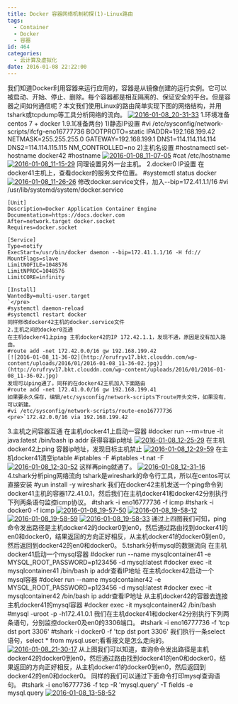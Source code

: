```yaml
---
title: Docker 容器网络机制初探(1)-Linux路由
tags:
  - Container
  - Docker
  - 容器
id: 464
categories:
  - 云计算及虚拟化
date: 2016-01-08 22:22:00
---
```


我们知道Docker利用容器来运行应用的，容器是从镜像创建的运行实例。它可以被启动、开始、停止、删除。每个容器都是相互隔离的、保证安全的平台。但是容器之间如何通信呢？本文我们使用Linux的路由简单实现下图的网络结构，并用tshark或tcpdump等工具分析网络的流向。
[![2016-01-08_20-31-33](http://orufryv17.bkt.clouddn.com/wp-content/uploads/2016/01/2016-01-08_20-31-33.jpg)](http://orufryv17.bkt.clouddn.com/wp-content/uploads/2016/01/2016-01-08_20-31-33.jpg)
1.环境准备 centos 7 + docker 1.9.1(准备两台)
1)静态IP设置
#vi /etc/sysconfig/network-scripts/ifcfg-eno16777736
BOOTPROTO=static
IPADDR=192.168.199.42
NETMASK=255.255.255.0
GATEWAY=192.168.199.1
DNS1=114.114.114.114
DNS2=114.114.115.115
NM_CONTROLLED=no
2)主机名设置
#hostnamectl set-hostname docker42
#hostname
[![2016-01-08_11-07-05](http://orufryv17.bkt.clouddn.com/wp-content/uploads/2016/01/2016-01-08_11-07-05.jpg)](http://orufryv17.bkt.clouddn.com/wp-content/uploads/2016/01/2016-01-08_11-07-05.jpg)
#cat /etc/hostname
[![2016-01-08_11-15-29](http://orufryv17.bkt.clouddn.com/wp-content/uploads/2016/01/2016-01-08_11-15-29.jpg)](http://orufryv17.bkt.clouddn.com/wp-content/uploads/2016/01/2016-01-08_11-15-29.jpg)
同理设置另外一台主机。
2.docker0 IP设置
在docker41主机上，查看docker的服务文件位置。
#systemctl status docker
[![2016-01-08_11-26-26](http://orufryv17.bkt.clouddn.com/wp-content/uploads/2016/01/2016-01-08_11-26-26.jpg)](http://orufryv17.bkt.clouddn.com/wp-content/uploads/2016/01/2016-01-08_11-26-26.jpg)
修改docker.service文件，加入--bip=172.41.1.1/16
#vi /usr/lib/systemd/system/docker.service

    [Unit]
    Description=Docker Application Container Engine
    Documentation=https://docs.docker.com
    After=network.target docker.socket
    Requires=docker.socket

    [Service]
    Type=notify
    ExecStart=/usr/bin/docker daemon --bip=172.41.1.1/16 -H fd:// 
    MountFlags=slave
    LimitNOFILE=1048576
    LimitNPROC=1048576
    LimitCORE=infinity

    [Install]
    WantedBy=multi-user.target
    `</pre>
    #systemctl daemon-reload
    #systemctl restart docker
    同样修改docker42主机的docker.service文件
    2.主机之间的docker0互通
    在主机docker41上ping 主机docker42的IP 172.42.1.1，发现不通，原因是没有加入路由。
    #route add -net 172.42.0.0/16 gw 192.168.199.42
    [![2016-01-08_11-36-02](http://orufryv17.bkt.clouddn.com/wp-content/uploads/2016/01/2016-01-08_11-36-02.jpg)](http://orufryv17.bkt.clouddn.com/wp-content/uploads/2016/01/2016-01-08_11-36-02.jpg)
    发现可以ping通了。同样的在docker42主机加入下面路由
    #route add -net 172.41.0.0/16 gw 192.168.199.41
    如果要永久保存，编辑/etc/sysconfig/network-scripts下route开头文件，如果没有，可以新建。
    #vi /etc/sysconfig/network-scripts/route-eno16777736
    <pre>`172.42.0.0/16 via 192.168.199.42

3.主机之间容器互通
在主机docker41上启动一容器
#docker run --rm=true -it java:latest /bin/bash
ip addr 获得容器ip地址
[![2016-01-08_12-25-29](http://orufryv17.bkt.clouddn.com/wp-content/uploads/2016/01/2016-01-08_12-25-29.jpg)](http://orufryv17.bkt.clouddn.com/wp-content/uploads/2016/01/2016-01-08_12-25-29.jpg)
在主机docker42上ping 容器ip地址，发现目标主机禁止
[![2016-01-08_12-29-59](http://orufryv17.bkt.clouddn.com/wp-content/uploads/2016/01/2016-01-08_12-29-59.jpg)](http://orufryv17.bkt.clouddn.com/wp-content/uploads/2016/01/2016-01-08_12-29-59.jpg)
在主机docker41清空iptable
#iptables -F
#iptables -t nat -F
[![2016-01-08_12-30-52](http://orufryv17.bkt.clouddn.com/wp-content/uploads/2016/01/2016-01-08_12-30-52.jpg)](http://orufryv17.bkt.clouddn.com/wp-content/uploads/2016/01/2016-01-08_12-30-52.jpg)
这样再ping就通了。
[![2016-01-08_12-31-16](http://orufryv17.bkt.clouddn.com/wp-content/uploads/2016/01/2016-01-08_12-31-16.jpg)](http://orufryv17.bkt.clouddn.com/wp-content/uploads/2016/01/2016-01-08_12-31-16.jpg)
4.tshark分析ping网络流向
tshark是wireshark的命令行工具，所以在centos可以直接安装
#yun install -y wireshark
我们在docker42主机发送一个ping命令到docker41主机的容器172.41.0.1，然后我们在主机docker41和docker42分别执行下列两条语句监控icmp协议。
#tshark -i eno16777736 -f icmp
#tshark -i docker0 -f icmp
[![2016-01-08_19-57-50](http://orufryv17.bkt.clouddn.com/wp-content/uploads/2016/01/2016-01-08_19-57-50.jpg)](http://orufryv17.bkt.clouddn.com/wp-content/uploads/2016/01/2016-01-08_19-57-50.jpg)
[![2016-01-08_19-58-12](http://orufryv17.bkt.clouddn.com/wp-content/uploads/2016/01/2016-01-08_19-58-12.jpg)](http://orufryv17.bkt.clouddn.com/wp-content/uploads/2016/01/2016-01-08_19-58-12.jpg)
[![2016-01-08_19-58-59](http://orufryv17.bkt.clouddn.com/wp-content/uploads/2016/01/2016-01-08_19-58-59.jpg)](http://orufryv17.bkt.clouddn.com/wp-content/uploads/2016/01/2016-01-08_19-58-59.jpg)
[![2016-01-08_19-58-33](http://orufryv17.bkt.clouddn.com/wp-content/uploads/2016/01/2016-01-08_19-58-33.jpg)](http://orufryv17.bkt.clouddn.com/wp-content/uploads/2016/01/2016-01-08_19-58-33.jpg)
通过上四图我们可知，ping命令发出路径是主机docker42的docker0到en0，然后通过路由找到docker41的en0和docker0，结果返回的方向正好相反，从主机docker41的docker0到en0，然后返回到docker42的en0和docker0。
5.tshark分析mysql的数据流向
在主机docker41启动一个mysql容器
#docker run --name mysqlcontainer41 -e MYSQL_ROOT_PASSWORD=p123456 -d mysql:latest
#docker exec -it mysqlcontainer41 /bin/bash
ip addr查看IP地址
在主机docker42启动一个mysql容器
#docker run --name mysqlcontainer42 -e MYSQL_ROOT_PASSWORD=p123456 -d mysql:latest
#docker exec -it mysqlcontainer42 /bin/bash
ip addr查看IP地址
从主机docker42的容器去连接主机docker41的mysql容器
#docker exec -it mysqlcontainer42 /bin/bash
#mysql -uroot -p -h172.41.0.1
我们在主机docker41和docker42分别执行下列两条语句，分别监控docker0及en0的3306端口。
#tshark -i eno16777736 -f 'tcp dst port 3306'
#tshark -i docker0 -f 'tcp dst port 3306'
我们执行一条select语句，select * from mysql.user;看看报文是怎么走向的。
[![2016-01-08_21-30-17](http://orufryv17.bkt.clouddn.com/wp-content/uploads/2016/01/2016-01-08_21-30-17.jpg)](http://orufryv17.bkt.clouddn.com/wp-content/uploads/2016/01/2016-01-08_21-30-17.jpg)
从上图我们可以知道，查询命令发出路径是主机docker42的docker0到en0，然后通过路由找到docker41的en0和docker0，结果返回的方向正好相反，从主机docker41的docker0到en0，然后返回到docker42的en0和docker0。
同样的我们可以通过下面命令打印mysql查询语句。
#tshark -i eno16777736 -f tcp -R 'mysql.query' -T fields -e mysql.query
[![2016-01-08_13-58-52](http://orufryv17.bkt.clouddn.com/wp-content/uploads/2016/01/2016-01-08_13-58-52.jpg)](http://orufryv17.bkt.clouddn.com/wp-content/uploads/2016/01/2016-01-08_13-58-52.jpg)